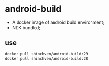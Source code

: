 # android-build

- A docker image of android build environment;
- NDK bundled;

## use

```bash
docker pull shinchven/android-build:29
docker pull shinchven/android-build:28
```
